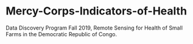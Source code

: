 # Mercy-Corps-Indicators-of-Health
Data Discovery Program Fall 2019, Remote Sensing for Health of Small Farms in the Democratic Republic of Congo.
